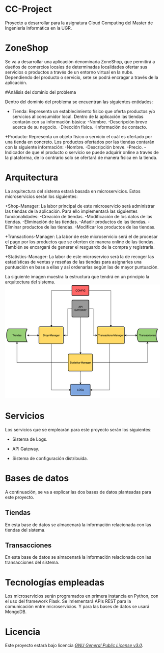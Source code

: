 # CC-Project
Proyecto a desarrollar para la asignatura Cloud Computing del Master de Ingeniería Informática en la UGR.

# ZoneShop

Se va a desarrollar una aplicación denominada ZoneShop, que permitirá a dueños de comercios locales de determinadas localidades ofertar sus servicios o productos a través de un entorno virtual en la nube. Dependiendo del producto o servicio, sete se podrá encragar a través de la aplicación.

#Análisis del dominio del problema

Dentro del dominio del problema se encuentran las siguientes entidades:

+ Tienda: Representa un establecimiento físico que oferta productos y/o servicios al consumidor local. Dentro de la aplicación las tiendas contarán con su información básica:
	-Nombre.
	-Descripción breve acerca de su negocio.
	-Dirección física.
	-Información de contacto.

+Producto: Representa un objeto físico o servicio el cuál es ofertado por una tienda en concreto. Los productos ofertados por las tiendas contarán con la siguiente información:
	-Nombre.
	-Descripción breve.
	-Precio.
	-Indicador de que el producto o servicio se puede adquirir online a través de la plataforma, de lo contrario solo se ofertará de manera física en la tienda.


# Arquitectura 

La arquitectura del sistema estará basada en microservicios. Estos microservicios serán los siguientes: 

+Shop-Manager: La labor principal de este microservicio será administrar las tiendas de la aplicación. Para ello implementará las siguientes funcionalidades:
	-Creación de tiendas.
	-Modificación de los datos de las tiendas.
	-Eliminación de las tiendas.
	-Añadir productos de las tiendas.
	-Eliminar productos de las tiendas.
	-Modificar los productos de las tiendas.

+Transactions-Manager: La labor de este microservicio será el de procesar el pago por los productos que se oferten de manera online de las tiendas. También se encargará de generar el resguardo de la compra y registrarla.

+Statistics-Manager: La labor de este microservico será la de recoger las estadísticas de ventas y reseñas de las tiendas para asignarles una puntuación en base a ellas y así ordenarlas según las de mayor puntuación.


La siguiente imagen muestra la estructura que tendrá en un principio la arquitectura del sistema.
![](docs/imagenes/arquitecturaSistema.png)

# Servicios
Los servicios que se emplearán para este proyecto serán los siguientes:

+ Sistema de Logs.

+ API Gateway.

+ Sistema de configuración distribuida.


# Bases de datos

A continuación, se va a explicar las dos bases de datos planteadas para este proyecto.

## Tiendas
En esta base de datos se almacenará la información relacionada con las tiendas del sistema.

## Transacciones
En esta base de datos se almacenará la información relacionada con las transacciones del sistema.

# Tecnologías empleadas
Los microservicios serán programados en primera instancia en Python, con el uso del framework Flask. Se imlementará APIs REST para la comunicación entre microservicios. Y para las bases de datos se usará MongoDB.

# Licencia
Este proyecto estará bajo licencia [*GNU General Public License v3.0*](https://github.com/pabloluque14/CC-Project/blob/master/LICENSE).